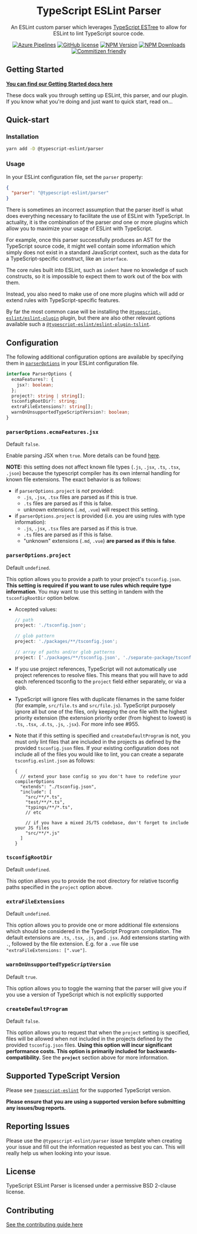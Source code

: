 <h1 align="center">TypeScript ESLint Parser</h1>

<p align="center">An ESLint custom parser which leverages <a href="https://github.com/typescript-eslint/typescript-eslint/tree/master/packages/typescript-estree">TypeScript ESTree</a> to allow for ESLint to lint TypeScript source code.</p>

<p align="center">
    <a href="https://dev.azure.com/typescript-eslint/TypeScript%20ESLint/_build/latest?definitionId=1&branchName=master"><img src="https://img.shields.io/azure-devops/build/typescript-eslint/TypeScript%20ESLint/1/master.svg?label=%F0%9F%9A%80%20Azure%20Pipelines&style=flat-square" alt="Azure Pipelines"/></a>
    <a href="https://github.com/typescript-eslint/typescript-eslint/blob/master/LICENSE"><img src="https://img.shields.io/npm/l/typescript-estree.svg?style=flat-square" alt="GitHub license" /></a>
    <a href="https://www.npmjs.com/package/@typescript-eslint/parser"><img src="https://img.shields.io/npm/v/@typescript-eslint/parser.svg?style=flat-square" alt="NPM Version" /></a>
    <a href="https://www.npmjs.com/package/@typescript-eslint/parser"><img src="https://img.shields.io/npm/dm/@typescript-eslint/parser.svg?style=flat-square" alt="NPM Downloads" /></a>
    <a href="http://commitizen.github.io/cz-cli/"><img src="https://img.shields.io/badge/commitizen-friendly-brightgreen.svg?style=flat-square" alt="Commitizen friendly" /></a>
</p>

## Getting Started

**[You can find our Getting Started docs here](../../docs/getting-started/linting/README.md)**

These docs walk you through setting up ESLint, this parser, and our plugin. If you know what you're doing and just want to quick start, read on...

## Quick-start

### Installation

```sh
yarn add -D @typescript-eslint/parser
```

### Usage

In your ESLint configuration file, set the `parser` property:

```json
{
  "parser": "@typescript-eslint/parser"
}
```

There is sometimes an incorrect assumption that the parser itself is what does everything necessary to facilitate the use of ESLint with TypeScript. In actuality, it is the combination of the parser _and_ one or more plugins which allow you to maximize your usage of ESLint with TypeScript.

For example, once this parser successfully produces an AST for the TypeScript source code, it might well contain some information which simply does not exist in a standard JavaScript context, such as the data for a TypeScript-specific construct, like an `interface`.

The core rules built into ESLint, such as `indent` have no knowledge of such constructs, so it is impossible to expect them to work out of the box with them.

Instead, you also need to make use of one more plugins which will add or extend rules with TypeScript-specific features.

By far the most common case will be installing the [`@typescript-eslint/eslint-plugin`](https://github.com/typescript-eslint/typescript-eslint/tree/master/packages/eslint-plugin) plugin, but there are also other relevant options available such a [`@typescript-eslint/eslint-plugin-tslint`](https://github.com/typescript-eslint/typescript-eslint/tree/master/packages/eslint-plugin-tslint).

## Configuration

The following additional configuration options are available by specifying them in [`parserOptions`](https://eslint.org/docs/user-guide/configuring#specifying-parser-options) in your ESLint configuration file.

```ts
interface ParserOptions {
  ecmaFeatures?: {
    jsx?: boolean;
  };
  project?: string | string[];
  tsconfigRootDir?: string;
  extraFileExtensions?: string[];
  warnOnUnsupportedTypeScriptVersion?: boolean;
}
```

### `parserOptions.ecmaFeatures.jsx`

Default `false`.

Enable parsing JSX when `true`. More details can be found [here](https://www.typescriptlang.org/docs/handbook/jsx.html).

**NOTE:** this setting does not affect known file types (`.js`, `.jsx`, `.ts`, `.tsx`, `.json`) because the typescript compiler has its own internal handling for known file extensions. The exact behavior is as follows:

- if `parserOptions.project` is _not_ provided:
  - `.js`, `.jsx`, `.tsx` files are parsed as if this is true.
  - `.ts` files are parsed as if this is false.
  - unknown extensions (`.md`, `.vue`) will respect this setting.
- if `parserOptions.project` is provided (i.e. you are using rules with type information):
  - `.js`, `.jsx`, `.tsx` files are parsed as if this is true.
  - `.ts` files are parsed as if this is false.
  - "unknown" extensions (`.md`, `.vue`) **are parsed as if this is false**.

### `parserOptions.project`

Default `undefined`.

This option allows you to provide a path to your project's `tsconfig.json`. **This setting is required if you want to use rules which require type information**. You may want to use this setting in tandem with the `tsconfigRootDir` option below.

- Accepted values:

  ```js
  // path
  project: './tsconfig.json';

  // glob pattern
  project: './packages/**/tsconfig.json';

  // array of paths and/or glob patterns
  project: ['./packages/**/tsconfig.json', './separate-package/tsconfig.json'];
  ```

- If you use project references, TypeScript will not automatically use project references to resolve files. This means that you will have to add each referenced tsconfig to the `project` field either separately, or via a glob.

- TypeScript will ignore files with duplicate filenames in the same folder (for example, `src/file.ts` and `src/file.js`). TypeScript purposely ignore all but one of the files, only keeping the one file with the highest priority extension (the extension priority order (from highest to lowest) is `.ts`, `.tsx`, `.d.ts`, `.js`, `.jsx`). For more info see #955.

- Note that if this setting is specified and `createDefaultProgram` is not, you must only lint files that are included in the projects as defined by the provided `tsconfig.json` files. If your existing configuration does not include all of the files you would like to lint, you can create a separate `tsconfig.eslint.json` as follows:

  ```jsonc
  {
    // extend your base config so you don't have to redefine your compilerOptions
    "extends": "./tsconfig.json",
    "include": [
      "src/**/*.ts",
      "test/**/*.ts",
      "typings/**/*.ts",
      // etc

      // if you have a mixed JS/TS codebase, don't forget to include your JS files
      "src/**/*.js"
    ]
  }
  ```

### `tsconfigRootDir`

Default `undefined`.

This option allows you to provide the root directory for relative tsconfig paths specified in the `project` option above.

### `extraFileExtensions`

Default `undefined`.

This option allows you to provide one or more additional file extensions which should be considered in the TypeScript Program compilation.
The default extensions are `.ts`, `.tsx`, `.js`, and `.jsx`. Add extensions starting with `.`, followed by the file extension. E.g. for a `.vue` file use `"extraFileExtensions: [".vue"]`.

### `warnOnUnsupportedTypeScriptVersion`

Default `true`.

This option allows you to toggle the warning that the parser will give you if you use a version of TypeScript which is not explicitly supported

### `createDefaultProgram`

Default `false`.

This option allows you to request that when the `project` setting is specified, files will be allowed when not included in the projects defined by the provided `tsconfig.json` files. **Using this option will incur significant performance costs. This option is primarily included for backwards-compatibility.** See the **`project`** section above for more information.

## Supported TypeScript Version

Please see [`typescript-eslint`](https://github.com/typescript-eslint/typescript-eslint) for the supported TypeScript version.

**Please ensure that you are using a supported version before submitting any issues/bug reports.**

## Reporting Issues

Please use the `@typescript-eslint/parser` issue template when creating your issue and fill out the information requested as best you can. This will really help us when looking into your issue.

## License

TypeScript ESLint Parser is licensed under a permissive BSD 2-clause license.

## Contributing

[See the contributing guide here](../../CONTRIBUTING.md)
